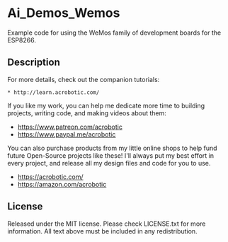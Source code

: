 # Ai_Demos_Wemos

Example code for using the WeMos family of development boards for the ESP8266.

## Description

For more details, check out the companion tutorials:

    * http://learn.acrobotic.com/

If you like my work, you can help me dedicate more time to building projects, 
writing code, and making videos about them:

   * https://www.patreon.com/acrobotic
   * https://www.paypal.me/acrobotic

You can also purchase products from my little online shops to help fund future 
Open-Source projects like these! I'll always put my best effort in every project, 
and release all my design files and code for you to use. 

   * https://acrobotic.com/
   * https://amazon.com/acrobotic 

## License

Released under the MIT license. Please check LICENSE.txt for more information. 
All text above must be included in any redistribution.
